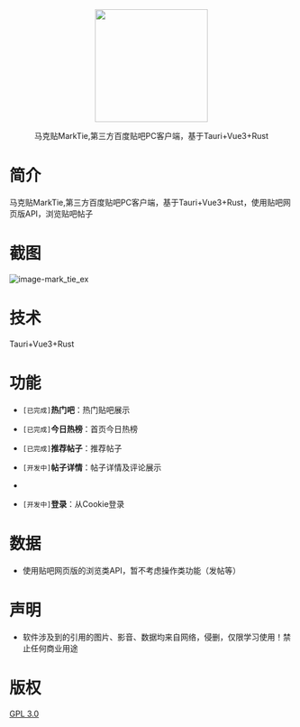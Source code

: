 <div align="center"> <img src="https://res.ztion.cn/imgs/1697525163723.png" width = 200  alt=""/> </div> 

<p align="center">
  马克贴MarkTie,第三方百度贴吧PC客户端，基于Tauri+Vue3+Rust
</p>

# 简介

马克贴MarkTie,第三方百度贴吧PC客户端，基于Tauri+Vue3+Rust，使用贴吧网页版API，浏览贴吧帖子

# 截图

![image-mark_tie_ex](https://res.ztion.cn/imgs/mark_tie_ex.png)

# 技术
Tauri+Vue3+Rust



# 功能

- `[已完成]`**热门吧**：热门贴吧展示

- `[已完成]`**今日热榜**：首页今日热榜

- `[已完成]`**推荐帖子**：推荐帖子

- `[开发中]`**帖子详情**：帖子详情及评论展示
- 
- `[开发中]`**登录**：从Cookie登录

# 数据

- 使用贴吧网页版的浏览类API，暂不考虑操作类功能（发帖等）


# 声明

- 软件涉及到的引用的图片、影音、数据均来自网络，侵删，仅限学习使用！禁止任何商业用途


# 版权

[GPL 3.0](https://www.gnu.org/licenses/gpl-3.0.html)
